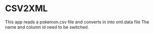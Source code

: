 # CSV2XML
This app reads a pokemon.csv file and converts in into xml.data file
The name and column id need to be switched.
